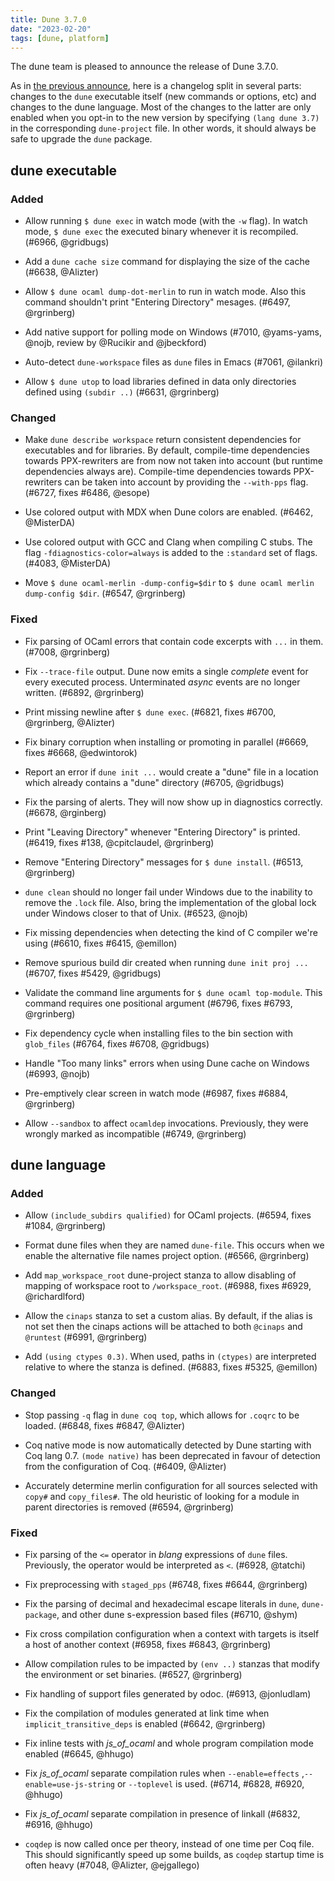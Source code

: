 ```yaml
---
title: Dune 3.7.0
date: "2023-02-20"
tags: [dune, platform]
---
```


The dune team is pleased to announce the release of Dune 3.7.0.

As in [the previous announce](https://discuss.ocaml.org/t/ann-dune-3-6-0/10811), here is a changelog split in several parts: changes to the `dune` executable itself (new commands or options, etc) and changes to the dune language. Most of the changes to the latter are only enabled when you opt-in to the new version by specifying `(lang dune 3.7)` in the corresponding `dune-project` file. In other words, it should always be safe to upgrade the `dune` package.

## dune executable

### Added

- Allow running `$ dune exec` in watch mode (with the `-w` flag). In watch mode,
  `$ dune exec` the executed binary whenever it is recompiled. (#6966,
  @gridbugs)

- Add a `dune cache size` command for displaying the size of the cache (#6638,
  @Alizter)

- Allow `$ dune ocaml dump-dot-merlin` to run in watch mode. Also this command
  shouldn't print "Entering Directory" mesages. (#6497, @rgrinberg)

- Add native support for polling mode on Windows (#7010, @yams-yams, @nojb, review by @Rucikir and @jbeckford)

- Auto-detect `dune-workspace` files as `dune` files in Emacs (#7061,
  @ilankri)

- Allow `$ dune utop` to load libraries defined in data only directories
  defined using `(subdir ..)` (#6631, @rgrinberg)

### Changed

- Make `dune describe workspace` return consistent dependencies for
  executables and for libraries. By default, compile-time dependencies
  towards PPX-rewriters are from now not taken into account (but
  runtime dependencies always are). Compile-time dependencies towards
  PPX-rewriters can be taken into account by providing the
  `--with-pps` flag. (#6727, fixes #6486, @esope)

- Use colored output with MDX when Dune colors are enabled. (#6462, @MisterDA)

- Use colored output with GCC and Clang when compiling C stubs. The
  flag `-fdiagnostics-color=always` is added to the `:standard` set of
  flags. (#4083, @MisterDA)

- Move `$ dune ocaml-merlin -dump-config=$dir` to `$ dune ocaml merlin
  dump-config $dir`. (#6547, @rgrinberg)

### Fixed

- Fix parsing of OCaml errors that contain code excerpts with `...` in them.
  (#7008, @rgrinberg)

- Fix `--trace-file` output. Dune now emits a single *complete* event for every
  executed process. Unterminated *async* events are no longer written. (#6892,
  @rgrinberg)

- Print missing newline after `$ dune exec`. (#6821, fixes #6700, @rgrinberg,
  @Alizter)

- Fix binary corruption when installing or promoting in parallel (#6669, fixes
  #6668, @edwintorok)

- Report an error if `dune init ...` would create a "dune" file in a location
  which already contains a "dune" directory (#6705, @gridbugs)

- Fix the parsing of alerts. They will now show up in diagnostics correctly.
  (#6678, @rginberg)

- Print "Leaving Directory" whenever "Entering Directory" is printed. (#6419,
  fixes #138, @cpitclaudel, @rgrinberg)

- Remove "Entering Directory" messages for `$ dune install`. (#6513,
  @rgrinberg)

- `dune clean` should no longer fail under Windows due to the inability to
  remove the `.lock` file. Also, bring the implementation of the global lock
  under Windows closer to that of Unix. (#6523, @nojb)

- Fix missing dependencies when detecting the kind of C compiler we're using
  (#6610, fixes #6415, @emillon)

- Remove spurious build dir created when running `dune init proj ...` (#6707,
  fixes #5429, @gridbugs)

- Validate the command line arguments for `$ dune ocaml top-module`. This
  command requires one positional argument (#6796, fixes #6793, @rgrinberg)

- Fix dependency cycle when installing files to the bin section with
  `glob_files` (#6764, fixes #6708, @gridbugs)

- Handle "Too many links" errors when using Dune cache on Windows (#6993, @nojb)

- Pre-emptively clear screen in watch mode (#6987, fixes #6884, @rgrinberg)

- Allow `--sandbox` to affect `ocamldep` invocations. Previously, they were
  wrongly marked as incompatible (#6749, @rgrinberg)

## dune language

### Added

- Allow `(include_subdirs qualified)` for OCaml projects. (#6594, fixes #1084,
  @rgrinberg)

- Format dune files when they are named `dune-file`. This occurs when we enable
  the alternative file names project option. (#6566, @rgrinberg)

- Add `map_workspace_root` dune-project stanza to allow disabling of
  mapping of workspace root to `/workspace_root`. (#6988, fixes #6929,
  @richardlford)

- Allow the `cinaps` stanza to set a custom alias. By default, if the alias is
  not set then the cinaps actions will be attached to both `@cinaps` and
  `@runtest` (#6991, @rgrinberg)

- Add `(using ctypes 0.3)`. When used, paths in `(ctypes)` are interpreted
  relative to where the stanza is defined. (#6883, fixes #5325, @emillon)

### Changed

- Stop passing `-q` flag in `dune coq top`, which allows for `.coqrc` to be
  loaded. (#6848, fixes #6847, @Alizter)

- Coq native mode is now automatically detected by Dune starting with Coq lang
  0.7. `(mode native)` has been deprecated in favour of detection from the
  configuration of Coq. (#6409, @Alizter)

- Accurately determine merlin configuration for all sources selected with
  `copy#` and `copy_files#`. The old heuristic of looking for a module in
  parent directories is removed (#6594, @rgrinberg)

### Fixed

- Fix parsing of the `<=` operator in *blang* expressions of `dune` files.
  Previously, the operator would be interpreted as `<`. (#6928, @tatchi)

- Fix preprocessing with `staged_pps` (#6748, fixes #6644, @rgrinberg)

- Fix the parsing of decimal and hexadecimal escape literals in `dune`,
  `dune-package`, and other dune s-expression based files (#6710, @shym)

- Fix cross compilation configuration when a context with targets is itself a
  host of another context (#6958, fixes #6843, @rgrinberg)

- Allow compilation rules to be impacted by `(env ..)` stanzas that modify the
  environment or set binaries. (#6527, @rgrinberg)

- Fix handling of support files generated by odoc. (#6913, @jonludlam)

- Fix the compilation of modules generated at link time when
  `implicit_transitive_deps` is enabled (#6642, @rgrinberg)

- Fix inline tests with *js_of_ocaml* and whole program compilation mode
  enabled (#6645, @hhugo)

- Fix *js_of_ocaml* separate compilation rules when `--enable=effects`
  ,`--enable=use-js-string` or `--toplevel` is used. (#6714, #6828, #6920, @hhugo)

- Fix *js_of_ocaml* separate compilation in presence of linkall (#6832, #6916, @hhugo)

- `coqdep` is now called once per theory, instead of one time per Coq
  file. This should significantly speed up some builds, as `coqdep`
  startup time is often heavy (#7048, @Alizter, @ejgallego)
